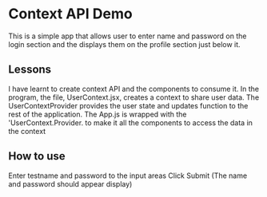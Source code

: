 # Context API Demo

This is a simple app that allows user to enter name and password on the login section and the displays them on the profile section just below it.

## Lessons

I have learnt to create context API and the components to consume it.
In the program, the file, UserContext.jsx, creates a context to share user data.
The UserContextProvider provides the user state and updates function to the rest of the application.
The App.js is wrapped with the 'UserContext.Provider. to make it all the components to access the data in the context

## How to use

Enter testname and password to the input areas
Click Submit (The name and password should appear display)
